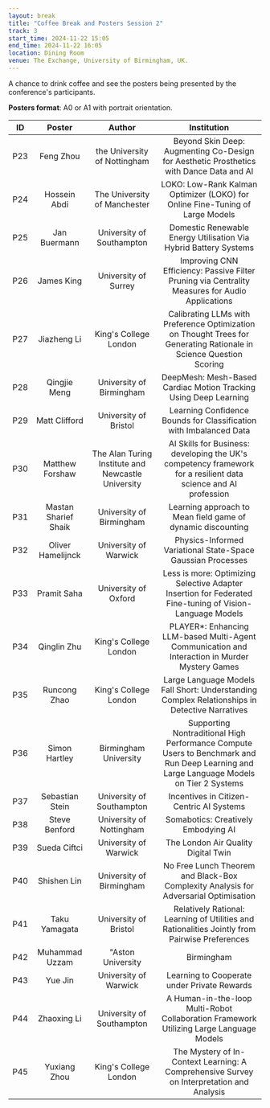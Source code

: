 ```yaml
---
layout: break
title: "Coffee Break and Posters Session 2"
track: 3
start_time: 2024-11-22 15:05
end_time: 2024-11-22 16:05
location: Dining Room
venue: The Exchange, University of Birmingham, UK.
---
```


A chance to drink coffee and see the posters being presented by the conference's participants.

**Posters format**: A0 or A1 with portrait orientation.

| ID        | Poster                                                                                                            | Author                        | Institution  |
|   :----:  |   :----:                                                                                                          |   :----:                      |  :----:                      |
| P23|Feng Zhou|the University of Nottingham|Beyond Skin Deep: Augmenting Co-Design for Aesthetic Prosthetics with Dance Data and AI|
| P24|Hossein Abdi|The University of Manchester|LOKO: Low-Rank Kalman Optimizer (LOKO) for Online Fine-Tuning of Large Models|
| P25|Jan Buermann|University of Southampton|Domestic Renewable Energy Utilisation Via Hybrid Battery Systems|
| P26|James King|University of Surrey|Improving CNN Efficiency: Passive Filter Pruning via Centrality Measures for Audio Applications|
| P27|Jiazheng Li|King's College London|Calibrating LLMs with Preference Optimization on Thought Trees for Generating Rationale in Science Question Scoring|
| P28|Qingjie Meng|University of Birmingham|DeepMesh: Mesh-Based Cardiac Motion Tracking Using Deep Learning|
| P29|Matt Clifford|University of Bristol|Learning Confidence Bounds for Classification with Imbalanced Data|
| P30|Matthew Forshaw|The Alan Turing Institute and Newcastle University|AI Skills for Business: developing the UK's competency framework for a resilient data science and AI profession|
| P31|Mastan Sharief Shaik|University of Birmingham|Learning approach to Mean field game of dynamic discounting|
| P32|Oliver Hamelijnck|University of Warwick|Physics-Informed Variational State-Space Gaussian Processes|
| P33|Pramit Saha|University of Oxford|Less is more: Optimizing Selective Adapter Insertion for Federated Fine-tuning of Vision-Language Models|
| P34|Qinglin Zhu|King's College London|PLAYER*: Enhancing LLM-based Multi-Agent Communication and Interaction in Murder Mystery Games|
| P35|Runcong Zhao|King's College London|Large Language Models Fall Short: Understanding Complex Relationships in Detective Narratives|
| P36|Simon Hartley|Birmingham University|Supporting Nontraditional High Performance Compute Users to Benchmark and Run Deep Learning and Large Language Models on Tier 2 Systems|
| P37|Sebastian Stein|University of Southampton|Incentives in Citizen-Centric AI Systems|
| P38|Steve Benford|University of Nottingham|Somabotics: Creatively Embodying AI|
| P39|Sueda Ciftci|University of Warwick|The London Air Quality Digital Twin|
| P40|Shishen Lin|University of Birmingham|No Free Lunch Theorem and Black-Box Complexity Analysis for Adversarial Optimisation|
| P41|Taku Yamagata|University of Bristol|Relatively Rational: Learning of Utilities and Rationalities Jointly from Pairwise Preferences|
| P42|Muhammad Uzzam|"Aston University| Birmingham | UK"|Enhancing Word Complexity Prediction Through Contextual Analysis|
| P43|Yue Jin|University of Warwick|Learning to Cooperate under Private Rewards|
| P44|Zhaoxing Li|University of Southampton|A Human-in-the-loop Multi-Robot Collaboration Framework Utilizing Large Language Models|
| P45|Yuxiang Zhou|King's College London|The Mystery of In-Context Learning: A Comprehensive Survey on Interpretation and Analysis|
